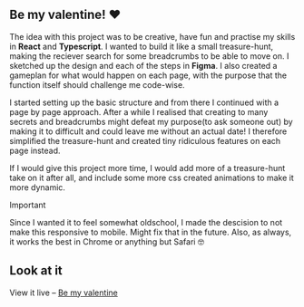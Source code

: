 ## Be my valentine! ❤️
The idea with this project was to be creative, have fun and practise my skills in **React** and **Typescript**. 
I wanted to build it like a small treasure-hunt, making the reciever search for some breadcrumbs to be able to move on. 
I sketched up the design and each of the steps in **Figma**. I also created a gameplan for what would happen on each page, with the purpose that the function itself should challenge me code-wise.

I started setting up the basic structure and from there I continued with a page by page approach.
After a while I realised that creating to many secrets and breadcrumbs might defeat my purpose(to ask someone out) by making it to difficult and could leave me without an actual date!
I therefore simplified the treasure-hunt and created tiny ridiculous features on each page instead. 

If I would give this project more time, I would add more of a treasure-hunt take on it after all, and include some more css created animations to make it more dynamic. 
> [!Important]
> Since I wanted it to feel somewhat oldschool, I made the descision to not make this responsive to mobile. Might fix that in the future. 
Also, as always, it works the best in Chrome or anything but Safari 🤓


## Look at it 

View it live – [Be my valentine](https://bemydate.netlify.app)
